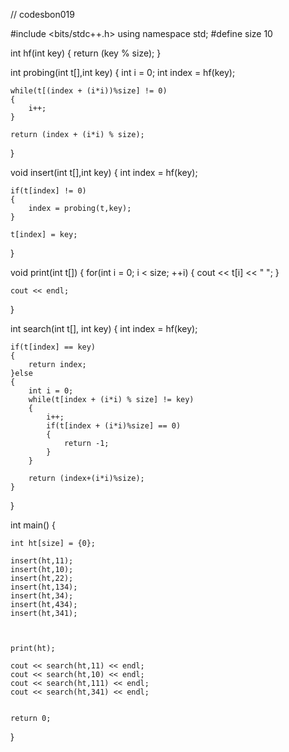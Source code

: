 // codesbon019 

#include <bits/stdc++.h>
using namespace std;
#define size 10

int hf(int key)
{
    return (key % size);
}

int probing(int t[],int key)
{
    int i = 0;
    int index = hf(key);

    while(t[(index + (i*i))%size] != 0)
    {
        i++;
    }

    return (index + (i*i) % size);
}

void insert(int t[],int key)
{
    int index = hf(key);

    if(t[index] != 0)
    {
        index = probing(t,key);
    }

    t[index] = key;
}

void print(int t[])
{
    for(int i = 0; i < size; ++i)
    {
        cout << t[i] << " ";
    }

    cout << endl;
}

int search(int t[], int key)
{
    int index = hf(key);

    if(t[index] == key)
    {
        return index;
    }else
    {
        int i = 0;
        while(t[index + (i*i) % size] != key)
        {
            i++; 
            if(t[index + (i*i)%size] == 0)
            {
                return -1;
            }
        }

        return (index+(i*i)%size);
    }
}

int main()
{
    

    int ht[size] = {0};

    insert(ht,11);
    insert(ht,10);
    insert(ht,22);
    insert(ht,134);
    insert(ht,34);
    insert(ht,434);
    insert(ht,341);

 

    print(ht);

    cout << search(ht,11) << endl;
    cout << search(ht,10) << endl;
    cout << search(ht,111) << endl;
    cout << search(ht,341) << endl;


    return 0;
}

